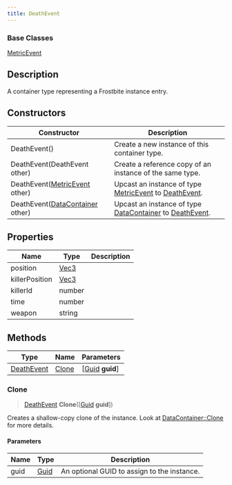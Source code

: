 ```yaml
---
title: DeathEvent
---
```

### Base Classes

[MetricEvent](MetricEvent)

## Description

A container type representing a Frostbite instance entry.

## Constructors

| Constructor                                                           | Description                                                                                                 |
| --------------------------------------------------------------------- | ----------------------------------------------------------------------------------------------------------- |
| DeathEvent()                                                          | Create a new instance of this container type.                                                               |
| DeathEvent(DeathEvent other)                                          | Create a reference copy of an instance of the same type.                                                    |
| DeathEvent([MetricEvent](MetricEvent) other)                          | Upcast an instance of type [MetricEvent](MetricEvent) to [DeathEvent](DeathEvent).                          |
| DeathEvent([DataContainer](/vext/ref/shared/class/datacontainer) other) | Upcast an instance of type [DataContainer](/vext/ref/shared/class/datacontainer) to [DeathEvent](DeathEvent). |

## Properties

| Name           | Type                              | Description |
| -------------- | --------------------------------- | ----------- |
| position       | [Vec3](/vext/ref/shared/class/vec3) |             |
| killerPosition | [Vec3](/vext/ref/shared/class/vec3) |             |
| killerId       | number                            |             |
| time           | number                            |             |
| weapon         | string                            |             |

## Methods

| Type                     | Name            | Parameters                                     |
| ------------------------ | --------------- | ---------------------------------------------- |
| [DeathEvent](DeathEvent) | [Clone](#clone) | \[[Guid](/vext/ref/shared/class/guid) **guid**\] |

### Clone

> [DeathEvent](DeathEvent) **Clone**(\[[Guid](/vext/ref/shared/class/guid) **guid**\])

Creates a shallow-copy clone of the instance. Look at [DataContainer::Clone](/vext/ref/shared/class/datacontainer#clone) for more details.

#### Parameters

| Name | Type         | Description                                 |
| ---- | ------------ | ------------------------------------------- |
| guid | [Guid](Guid) | An optional GUID to assign to the instance. |
